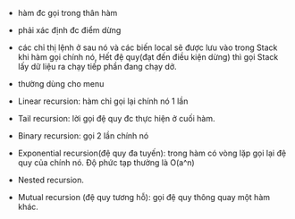 - hàm đc gọi trong thân hàm
- phải xác định đc điểm dừng
- các chỉ thị lệnh ở sau nó và các biến local sẽ được lưu vào trong Stack khi hàm gọi chính nó,
  Hết đệ quy(đạt đến điều kiện dừng) thì gọi Stack lấy dữ liệu ra chạy tiếp phần đang chạy dở.
- thường dùng cho menu

- Linear recursion: hàm chỉ gọi lại chính nó 1 lần
- Tail recursion: lời gọi đệ quy đc thực hiện ở cuối hàm.
- Binary recursion: gọi 2 lần chính nó
- Exponential recursion(đệ quy đa tuyến): trong hàm có vòng lặp gọi lại đệ quy của chính nó.
  Độ phức tạp thường là O(a^n)
- Nested recursion.
- Mutual recursion (đệ quy tương hỗ): gọi đệ quy thông quay một hàm khác.
